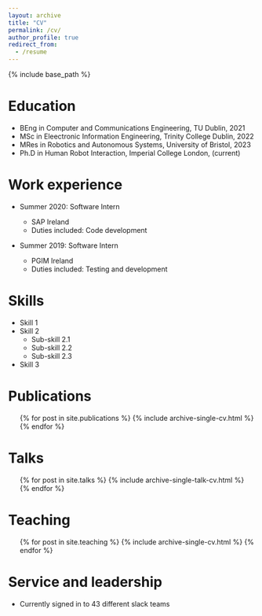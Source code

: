 ```yaml
---
layout: archive
title: "CV"
permalink: /cv/
author_profile: true
redirect_from:
  - /resume
---
```


{% include base_path %}

Education
======
* BEng in Computer and Communications Engineering, TU Dublin, 2021
* MSc in Eleectronic Information Engineering, Trinity College Dublin, 2022
* MRes in Robotics and Autonomous Systems, University of Bristol, 2023
* Ph.D in Human Robot Interaction, Imperial College London, (current)

Work experience
======
* Summer 2020: Software Intern
  * SAP Ireland
  * Duties included: Code development 

* Summer 2019: Software Intern
  * PGIM Ireland
  * Duties included: Testing and development

  
Skills
======
* Skill 1
* Skill 2
  * Sub-skill 2.1
  * Sub-skill 2.2
  * Sub-skill 2.3
* Skill 3

Publications
======
  <ul>{% for post in site.publications %}
    {% include archive-single-cv.html %}
  {% endfor %}</ul>
  
Talks
======
  <ul>{% for post in site.talks %}
    {% include archive-single-talk-cv.html %}
  {% endfor %}</ul>
  
Teaching
======
  <ul>{% for post in site.teaching %}
    {% include archive-single-cv.html %}
  {% endfor %}</ul>
  
Service and leadership
======
* Currently signed in to 43 different slack teams
